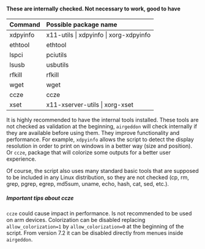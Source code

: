 #### These are internally checked. Not necessary to work, good to have

 Command  | Possible package name                  
:---------|:---------------------------------------
 xdpyinfo | x11-utils \| xdpyinfo \| xorg-xdpyinfo
 ethtool  | ethtool                                
 lspci    | pciutils                               
 lsusb    | usbutils                               
 rfkill   | rfkill                                 
 wget     | wget                                   
 ccze     | ccze                                   
 xset     | x11-xserver-utils \| xorg-xset         

It is highly recommended to have the internal tools installed. These tools are not checked as validation at the  beginning, `airgeddon` will check internally if they are available before using them. They improve functionality and performance. For example, `xdpyinfo` allows the script to detect the display resolution in order to print on windows in a better way (size and position). Or `ccze`, package that will colorize some outputs for a better user experience.

Of course, the script also uses many standard basic tools that are supposed to be included in any Linux distribution, so they are not checked (cp, rm, grep, pgrep, egrep, md5sum, uname, echo, hash, cat, sed, etc.).

##### Important tips about ccze

`ccze` could cause impact in performance. Is not recommended to be used on arm devices. Colorization can be disabled replacing `allow_colorization=1` by `allow_colorization=0` at the beginning of the script. From version 7.2 it can be disabled directly from menues inside `airgeddon`.